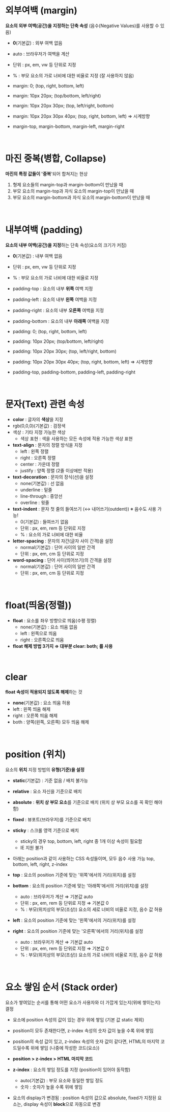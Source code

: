 # 외부여백 (margin)

**요소의 외부 여백(공간)을 지정하는 단축 속성** (음수(Negative Values)를 사용할 수 있음)

- **0**(기본값) : 외부 여백 없음
- auto : 브라우저가 여백을 계산
- 단위 : px, em, vw 등 단위로 지정
- % : 부모 요소의 가로 너비에 대한 비율로 지정 (잘 사용하지 않음)

- margin: 0; (top, right, bottom, left)
- margin: 10px 20px; (top/bottom, left/right)
- margin: 10px 20px 30px; (top, left/right, bottom)
- margin: 10px 20px 30px 40px; (top, right, bottom, left) ⇒ 시계방향
- margin-top, margin-bottom, margin-left, margin-right
 
<br>
 
# 마진 중복(병합, Collapse)

**마진의 특정 값들이 '중복**'되어 합쳐지는 현상

1. 형제 요소들의 margin-top과 margin-bottom이 만났을 때
2. 부모 요소의 margin-top과 자식 요소의 margin-top이 만났을 때
3. 부모 요소의 margin-bottom과 자식 요소의 margin-bottom이 만났을 때

<br>

# 내부여백 (padding)

**요소의 내부 여백(공간)을 지정**하는 단축 속성(요소의 크기가 커짐)

- **0**(기본값) : 내부 여백 없음
- 단위 : px, em, vw 등 단위로 지정
- % : 부모 요소의 가로 너비에 대한 비율로 지정

- padding-top : 요소의 내부 **위쪽** 여백 지정
- padding-left : 요소의 내부 **왼쪽** 여백을 지정
- padding-right : 요소의 내부 **오른쪽** 여백을 지정
- padding-bottom : 요소의 내부 **아래쪽** 여백을 지정

- padding: 0; (top, right, bottom, left)
- padding: 10px 20px; (top/bottom, left/right)
- padding: 10px 20px 30px; (top, left/right, bottom)
- padding: 10px 20px 30px 40px; (top, right, bottom, left) ⇒ 시계방향
- padding-top, padding-bottom, padding-left, padding-right

<br>

# 문자(Text) 관련 속성

- **color** : 글자의 **색상**을 지정
 - rgb(0,0,0)(기본값) : 검정색
 - 색상 : 기타 지정 가능한 색상
    - 색상 표현 : 색을 사용하는 모든 속성에 적용 가능한 색상 표현
- **text-align** : 문자의 정렬 방식을 지정
    - left : 왼쪽 정렬
    - right : 오른쪽 정렬
    - center :  가운데 정렬
    - justify : 양쪽 정렬 (2줄 이상에만 적용)
- **text-decoration** : 문자의 장식(선)을 설정
    - none(기본값) : 선 없음
    - underline : 밑줄
    - line-through : 중앙선
    - overline : 윗줄
- **text-indent** : 문자 첫 줄의 들여쓰기 (↔ 내어쓰기(outdent)) ※ 음수도 사용 가능!
    - 0(기본값) : 들여쓰기 없음
    - 단위 : px, em, rem 등 단위로 지정
    - % : 요소의 가로 너비에 대한 비율
- **letter-spacing** : 문자의 자간(글자 사이 간격)을 설정
    - normal(기본값) : 단어 사이의 일반 간격
    - 단위 : px, em, cm 등 단위로 지정
- **word-spacing** : 단어 사이(띄어쓰기)의 간격을 설정
    - normal(기본값) : 단어 사이의 일반 간격
    - 단위 : px, em, cm 등 단위로 지정

<br>

# float(띄움(정렬))

- **float** : 요소를 좌우 방향으로 띄움(수평 정렬)
    - none(기본값) : 요소 띄움 없음
    - left : 왼쪽으로 띄움
    - right : 오른쪽으로 띄움
- **float 해제 방법 3가지 ⇒ 대부분 clear: both; 를 사용**

<br>

# clear

**float 속성이 적용되지 않도록 해제**하는 것

- **none**(기본값) : 요소 띄움 허용
- left : 왼쪽 띄움 해제
- right : 오른쪽 띄움 해제
- both : 양쪽(왼쪽, 오른쪽) 모두 띄움 해제

<br>

# position (위치)

요소의 **위치** 지정 방법의 **유형(기준)을 설정**

- **static**(기본값) : 기준 없음 / 배치 불가능
- **relative** : 요소 자신을 기준으로 배치
- **absolute** : **위치 상 부모 요소**를 기준으로 배치 (위치 상 부모 요소를 꼭 확인 해야 함)
- **fixed** : 뷰포트(브라우저)를 기준으로 배치
- **sticky** : 스크롤 영역 기준으로 배치
    - sticky의 경우 top, bottom, left, right 중 1개 이상 속성이 필요함
    - IE 지원 불가
- 아래는 position과 같이 사용하는 CSS 속성들이며, 모두 음수 사용 가능
   top, bottom, left, right, z-index

- **top** : 요소의  position 기준에 맞는 '위쪽'에서의 거리(위치)를 설정
- **bottom** : 요소의  position 기준에 맞는 '아래쪽'에서의 거리(위치)를 설정
    - auto : 브라우저가 계산 ⇒ 기본값 auto
    - 단위 : px, em, rem 등 단위로 지정 ⇒ 기본값 0
    - % : 부모(위치상의 부모(조상)) 요소의 세로 너비의 비율로 지정, 음수 값 허용
- **left** : 요소의  position 기준에 맞는 '왼쪽'에서의 거리(위치)를 설정
- **right** : 요소의  position 기준에 맞는 '오른쪽'에서의 거리(위치)를 설정
    - auto : 브라우저가 계산 ⇒ 기본값 auto
    - 단위 : px, em, rem 등 단위로 지정 ⇒ 기본값 0
    - % : 부모(위치상의 부모(조상)) 요소의 가로 너비의 비율로 지정, 음수 값 허용

<br>

# **요소 쌓임 순서 (Stack order)**

요소가 쌓여있는 순서를 통해 어떤 요소가 사용자와 더 가깝게 있는지(위에 쌓이는지) 결정

- 요소에 position 속성의 값이 있는 경우 위에 쌓임 (기본 값 static 제외)
- position이 모두 존재한다면, z-index 속성의 숫자 값이 높을 수록 위에 쌓임
- position의 속성 값이 있고, z-index 속성의 숫자 값이 같다면, HTML의 마지막 코드일수록 위에 쌓임 (나중에 작성한 코드(요소))
- **position > z-index > HTML 마지막 코드**

- **z-index** : 요소의 쌓임 정도를 지정 (position이 있어야 동작함)
    - auto(기본값) : 부모 요소와 동일한 쌓임 정도
    - 숫자 : 숫자가 높을 수록 위에 쌓임

- 요소의 display가 변경됨 : position 속성의 값으로 absolute, fixed가 지정된 요소는, display 속성이 **block**으로 자동으로 변경
